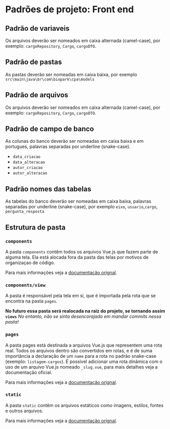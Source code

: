 # Padrões de projeto: Front end

## Padrão de variaveis

Os arquivos deverão ser nomeados em caixa alternada (camel-case), por exemplo: `cargoRepository`, `Cargo`, `cargoDTO`.

## Padrão de pastas

As pastas deverão ser nomeadas em caixa baixa, por exemplo `src\main\java\br\com\biopark\cpa\models`

## Padrão de arquivos

Os arquivos deverão ser nomeados em caixa alternada (camel-case), por exemplo: `cargoRepository`, `Cargo`, `cargoDTO`.

## Padrão de campo de banco

As colunas do banco deverão ser nomeadas em caixa baixa e em portugues, palavras separadas por underline (snake-case).

- `data_criacao`
- `data_alteracao`
- `autor_criacao`
- `autor_alteracao`

## Padrão nomes das tabelas

As tabelas do banco deverão ser nomeadas em caixa baixa, palavras separadas por underline (snake-case), por exemplo `eixo`, `usuario`,`cargo`, `pergunta_resposta`

## Estrutura de pasta

### `components`

A pasta `components` contêm todos os arquivos Vue.js que fazem parte de alguma tela. Ela está alocada fora da pasta das  telas por motivos de organizaçao de código.

Para mais informações veja a [documentação orignal](https://nuxtjs.org/docs/2.x/directory-structure/components).

### `components/view`

A pasta é responsável pela tela em si, que é importada pela rota que se encontra na pasta `pages`.

**No futuro essa pasta será realocada na raiz do projeto, se tornando assim `views`**
*No entanto, não se sinta desencorajado em mandar commits nessa pasta!*

### `pages`

A pasta pages está destinada a arquivos Vue.js que representem uma rota real. Todos os arquivos dentro são convertidos em rotas, e é de suma importância a declaração de um `name` para a rota no padrão snake-case (exemplo: `listagem-cargos`). É possível adicionar uma rota dinâmica com o uso de um arquivo Vue.js nomeado `_slug.vue`, para mais detalhes veja a documentação oficial.

Para mais informações veja a [documentação orignal](https://nuxtjs.org/docs/2.x/get-started/routing).

### `static`

A pasta `static` contêm  os arquivos estáticos como imagens, estilos, fontes e outros arquivos.

Para mais informações veja a [documentação orignal](https://nuxtjs.org/docs/2.x/directory-structure/static).
